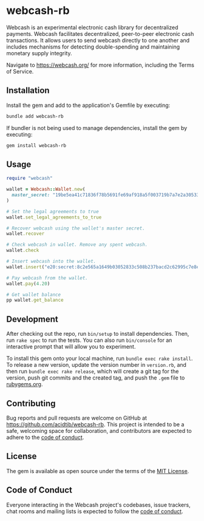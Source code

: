 # webcash-rb

Webcash is an experimental electronic cash library for decentralized payments.
Webcash facilitates decentralized, peer-to-peer electronic cash transactions. It allows users to send webcash directly to one another and includes mechanisms for detecting double-spending and maintaining monetary supply integrity.

Navigate to https://webcash.org/ for more information, including the Terms of Service.

## Installation

Install the gem and add to the application's Gemfile by executing:

```bash
bundle add webcash-rb
```

If bundler is not being used to manage dependencies, install the gem by executing:

```bash
gem install webcash-rb
```

## Usage
```ruby
require "webcash"

wallet = Webcash::Wallet.new(
  master_secret: "19be5ea41c71836f78b5691fe69af918a5f003719b7a7e2a30533737c04521fc",
)

# Set the legal agreements to true
wallet.set_legal_agreements_to_true

# Recover webcash using the wallet's master secret.
wallet.recover

# Check webcash in wallet. Remove any spent webcash.
wallet.check

# Insert webcash into the wallet.
wallet.insert("e20:secret:8c2e565a1649b03052833c508b237bacd2c62995c7e8ed5dc9fe644850808192")

# Pay webcash from the wallet.
wallet.pay(4.20)

# Get wallet balance
pp wallet.get_balance
```

## Development

After checking out the repo, run `bin/setup` to install dependencies. Then, run `rake spec` to run the tests. You can also run `bin/console` for an interactive prompt that will allow you to experiment.

To install this gem onto your local machine, run `bundle exec rake install`. To release a new version, update the version number in `version.rb`, and then run `bundle exec rake release`, which will create a git tag for the version, push git commits and the created tag, and push the `.gem` file to [rubygems.org](https://rubygems.org).

## Contributing

Bug reports and pull requests are welcome on GitHub at https://github.com/acidtib/webcash-rb. This project is intended to be a safe, welcoming space for collaboration, and contributors are expected to adhere to the [code of conduct](https://github.com/acidtib/webcash-rb/blob/master/CODE_OF_CONDUCT.md).

## License

The gem is available as open source under the terms of the [MIT License](https://opensource.org/licenses/MIT).

## Code of Conduct

Everyone interacting in the Webcash project's codebases, issue trackers, chat rooms and mailing lists is expected to follow the [code of conduct](https://github.com/acidtib/webcash-rb/blob/master/CODE_OF_CONDUCT.md).
